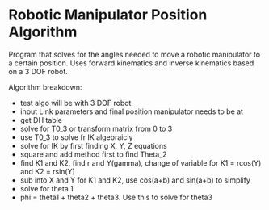 # Robotic Manipulator Position Algorithm
Program that solves for the angles needed to move a robotic manipulator to a certain position. Uses forward kinematics and inverse kinematics based on a 3 DOF robot.

Algorithm breakdown:
- test algo will be with 3 DOF robot
- input Link parameters and final position manipulator needs to be at
- get DH table
- solve for T0_3 or transform matrix from 0 to 3
- use T0_3 to solve fr IK algebraicly
- solve for IK by first finding X, Y, Z equations
- square and add method first to find Theta_2
- find K1 and K2, find r and Y(gamma), change of variable for K1 = rcos(Y) and K2 = rsin(Y)
- sub into X and Y for K1 and K2, use cos(a+b) and sin(a+b) to simplify
- solve for theta 1
- phi = theta1 + theta2 + theta3. Use this to solve for theta3

